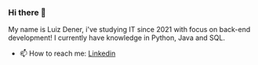 ### Hi there 👋

My name is Luiz Dener, i've studying IT since 2021 with focus on back-end development! I currently have knowledge in Python, Java and SQL.

- 📫 How to reach me: [Linkedin](https://www.linkedin.com/in/luiz-dener-7154b2215)

<!--
**luizdener/luizdener** is a ✨ _special_ ✨ repository because its `README.md` (this file) appears on your GitHub profile.

Here are some ideas to get you started:

- 🔭 I’m currently working on ...
- 🌱 I’m currently learning ...
- 👯 I’m looking to collaborate on ...
- 🤔 I’m looking for help with ...
- 💬 Ask me about ...
- 📫 How to reach me: ...
- 😄 Pronouns: ...
- ⚡ Fun fact: ...
-->

